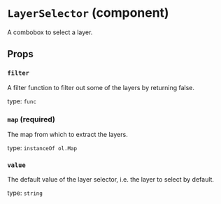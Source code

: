 `LayerSelector` (component)
===========================

A combobox to select a layer.

Props
-----

### `filter`

A filter function to filter out some of the layers by returning false.

type: `func`


### `map` (required)

The map from which to extract the layers.

type: `instanceOf ol.Map`


### `value`

The default value of the layer selector, i.e. the layer to select by default.

type: `string`

